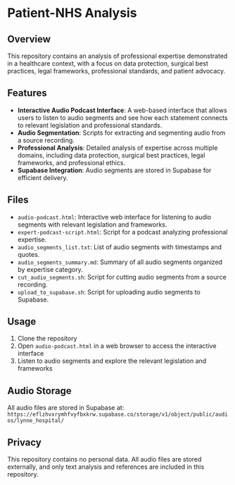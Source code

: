 # Patient-NHS Analysis

## Overview

This repository contains an analysis of professional expertise demonstrated in a healthcare context, with a focus on data protection, surgical best practices, legal frameworks, professional standards, and patient advocacy.

## Features

- **Interactive Audio Podcast Interface**: A web-based interface that allows users to listen to audio segments and see how each statement connects to relevant legislation and professional standards.
- **Audio Segmentation**: Scripts for extracting and segmenting audio from a source recording.
- **Professional Analysis**: Detailed analysis of expertise across multiple domains, including data protection, surgical best practices, legal frameworks, and professional ethics.
- **Supabase Integration**: Audio segments are stored in Supabase for efficient delivery.

## Files

- `audio-podcast.html`: Interactive web interface for listening to audio segments with relevant legislation and frameworks.
- `expert-podcast-script.html`: Script for a podcast analyzing professional expertise.
- `audio_segments_list.txt`: List of audio segments with timestamps and quotes.
- `audio_segments_summary.md`: Summary of all audio segments organized by expertise category.
- `cut_audio_segments.sh`: Script for cutting audio segments from a source recording.
- `upload_to_supabase.sh`: Script for uploading audio segments to Supabase.

## Usage

1. Clone the repository
2. Open `audio-podcast.html` in a web browser to access the interactive interface
3. Listen to audio segments and explore the relevant legislation and frameworks

## Audio Storage

All audio files are stored in Supabase at:
`https://eflzhvxrymhfvyfbxkrw.supabase.co/storage/v1/object/public/audios/lynne_hospital/`

## Privacy

This repository contains no personal data. All audio files are stored externally, and only text analysis and references are included in this repository.
